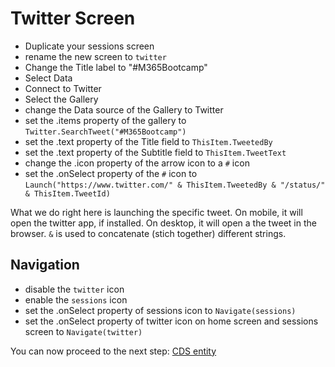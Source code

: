 # Twitter Screen

* Duplicate your sessions screen
* rename the new screen to `twitter`
* Change the Title label to "#M365Bootcamp"
* Select Data
* Connect to Twitter
* Select the Gallery
* change the Data source of the Gallery to Twitter
* set the .items property of the gallery to `Twitter.SearchTweet("#M365Bootcamp")`
* set the .text property of the Title field to `ThisItem.TweetedBy`
* set the .text property of the Subtitle field to `ThisItem.TweetText`
* change the .icon property of the arrow icon to a `#` icon
* set the .onSelect property of the `#` icon to `Launch("https://www.twitter.com/" & ThisItem.TweetedBy & "/status/" & ThisItem.TweetId)`

What we do right here is launching the specific tweet. On mobile, it will open the twitter app, if installed. On desktop, it will open a the tweet in the browser. 
`&` is used to concatenate (stich together) different strings. 
## Navigation

* disable the `twitter` icon
* enable the `sessions` icon
* set the .onSelect property of sessions icon to `Navigate(sessions)`
* set the .onSelect property of twitter icon on home screen and sessions screen to `Navigate(twitter)`

You can now proceed to the next step: [CDS entity](https://github.com/LuiseFreese/M365BootCamp/blob/main/MakeYourApp-CDSEntity.md)
